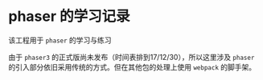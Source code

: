 # phaser 的学习记录

该工程用于 `phaser` 的学习与练习

由于 `phaser3` 的正式版尚未发布（时间表排到17/12/30），所以这里涉及 `phaser` 的引入部分依旧采用传统的方式。但在其他包的处理上使用 `webpack` 的脚手架。